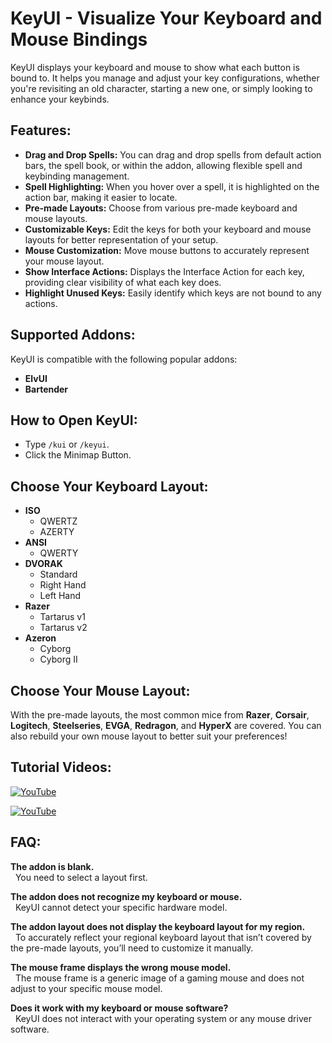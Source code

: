 # KeyUI - Visualize Your Keyboard and Mouse Bindings

KeyUI displays your keyboard and mouse to show what each button is bound to. It helps you manage and adjust your key configurations, whether you're revisiting an old character, starting a new one, or simply looking to enhance your keybinds.

## Features:
- **Drag and Drop Spells:** You can drag and drop spells from default action bars, the spell book, or within the addon, allowing flexible spell and keybinding management.
- **Spell Highlighting:** When you hover over a spell, it is highlighted on the action bar, making it easier to locate.
- **Pre-made Layouts:** Choose from various pre-made keyboard and mouse layouts.
- **Customizable Keys:** Edit the keys for both your keyboard and mouse layouts for better representation of your setup.
- **Mouse Customization:** Move mouse buttons to accurately represent your mouse layout.
- **Show Interface Actions:** Displays the Interface Action for each key, providing clear visibility of what each key does.
- **Highlight Unused Keys:** Easily identify which keys are not bound to any actions.

## Supported Addons:
KeyUI is compatible with the following popular addons:
- **ElvUI**
- **Bartender**

## How to Open KeyUI:
- Type `/kui` or `/keyui`.
- Click the Minimap Button.

## Choose Your Keyboard Layout:
- **ISO**
  - QWERTZ
  - AZERTY
- **ANSI**
  - QWERTY
- **DVORAK**
  - Standard
  - Right Hand
  - Left Hand
- **Razer**
  - Tartarus v1
  - Tartarus v2
- **Azeron**
  - Cyborg
  - Cyborg II

## Choose Your Mouse Layout:
With the pre-made layouts, the most common mice from **Razer**, **Corsair**, **Logitech**, **Steelseries**, **EVGA**, **Redragon**, and **HyperX** are covered. You can also rebuild your own mouse layout to better suit your preferences!

## Tutorial Videos:
[![YouTube](https://img.youtube.com/vi/4jNuNZVvpqY/0.jpg)](https://www.youtube.com/watch?v=4jNuNZVvpqY)

[![YouTube](https://img.youtube.com/vi/ClGztJtR2rQ/0.jpg)](https://www.youtube.com/watch?v=ClGztJtR2rQ)

## FAQ:
**The addon is blank.**  
&nbsp;&nbsp;You need to select a layout first.

**The addon does not recognize my keyboard or mouse.**  
&nbsp;&nbsp;KeyUI cannot detect your specific hardware model.

**The addon layout does not display the keyboard layout for my region.**  
&nbsp;&nbsp;To accurately reflect your regional keyboard layout that isn’t covered by the pre-made layouts, you’ll need to customize it manually.

**The mouse frame displays the wrong mouse model.**  
&nbsp;&nbsp;The mouse frame is a generic image of a gaming mouse and does not adjust to your specific mouse model.

**Does it work with my keyboard or mouse software?**  
&nbsp;&nbsp;KeyUI does not interact with your operating system or any mouse driver software.